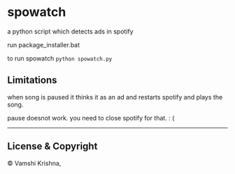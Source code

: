 # spowatch
 a python script which detects ads in spotify


run package_installer.bat

to run spowatch
```python spowatch.py```

## Limitations
when song is paused it thinks it as an ad and restarts spotify and plays the song.

pause doesnot work. you need to close spotify for that. : (


---
## License & Copyright
© Vamshi Krishna,